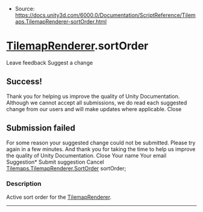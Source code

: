 * Source: https://docs.unity3d.com/6000.0/Documentation/ScriptReference/Tilemaps.TilemapRenderer-sortOrder.html

#  [TilemapRenderer](https://docs.unity3d.com/6000.0/Documentation/ScriptReference/Tilemaps.TilemapRenderer.html).sortOrder
Leave feedback
Suggest a change
## Success!
Thank you for helping us improve the quality of Unity Documentation. Although we cannot accept all submissions, we do read each suggested change from our users and will make updates where applicable.
Close
## Submission failed
For some reason your suggested change could not be submitted. Please <a>try again</a> in a few minutes. And thank you for taking the time to help us improve the quality of Unity Documentation.
Close
Your name Your email Suggestion* Submit suggestion
Cancel
[Tilemaps.TilemapRenderer.SortOrder](https://docs.unity3d.com/6000.0/Documentation/ScriptReference/Tilemaps.TilemapRenderer.SortOrder.html) sortOrder; 
### Description
Active sort order for the [TilemapRenderer](https://docs.unity3d.com/6000.0/Documentation/ScriptReference/Tilemaps.TilemapRenderer.html).
* * *
